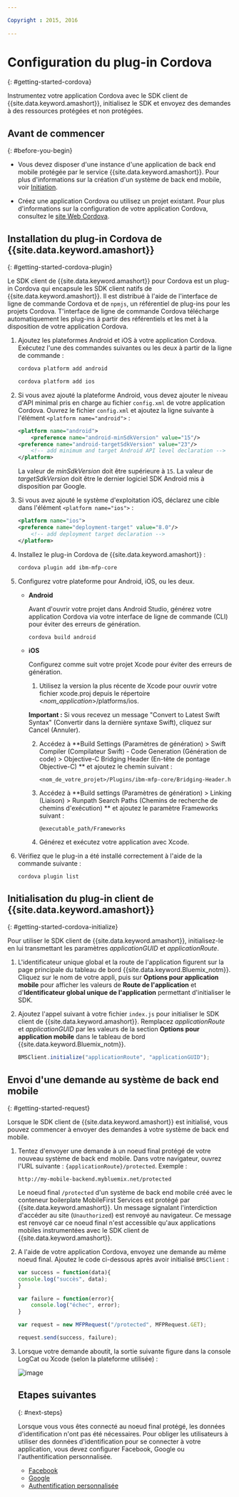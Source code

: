 ```yaml
---

Copyright : 2015, 2016
  
---
```


# Configuration du plug-in Cordova
{: #getting-started-cordova}

Instrumentez votre application Cordova avec le SDK client de {{site.data.keyword.amashort}}, initialisez le SDK et envoyez des demandes à des ressources protégées et non protégées.

## Avant de commencer
{: #before-you-begin}

- Vous devez disposer d'une instance d'une application de back end mobile protégée par le service {{site.data.keyword.amashort}}. Pour plus d'informations sur la création d'un système de back end mobile, voir [Initiation](getting-started.html).

- Créez une application Cordova ou utilisez un projet existant. Pour plus d'informations sur la configuration de votre application Cordova, consultez le [site Web Cordova](https://cordova.apache.org/).

## Installation du plug-in Cordova de {{site.data.keyword.amashort}}
{: #getting-started-cordova-plugin}

Le SDK client de {{site.data.keyword.amashort}} pour Cordova est un plug-in Cordova qui encapsule les SDK client natifs de {{site.data.keyword.amashort}}. Il est distribué à l'aide de l'interface de ligne de commande Cordova et de `npmjs`, un référentiel de plug-ins pour les projets Cordova. T'interface de ligne de commande Cordova télécharge automatiquement les plug-ins à partir des référentiels et les met à la disposition de votre application Cordova.

1. Ajoutez les plateformes Android et iOS à votre application Cordova. Exécutez l'une des commandes suivantes ou les deux à partir de la ligne de commande :

	```Bash
	cordova platform add android
	```

	```Bash
	cordova platform add ios
	```

1. Si vous avez ajouté la plateforme Android, vous devez ajouter le niveau d'API minimal pris en charge au fichier `config.xml` de votre application Cordova. Ouvrez le fichier `config.xml` et ajoutez la ligne suivante à l'élément `<platform name="android">` :

	```XML
	<platform name="android">  
		<preference name="android-minSdkVersion" value="15"/>
  	<preference name="android-targetSdkVersion" value="23"/>
		<!-- add minimum and target Android API level declaration -->
	</platform>
	```

	La valeur de *minSdkVersion* doit être supérieure à `15`. La valeur de *targetSdkVersion* doit être le dernier logiciel SDK Android mis à disposition par Google.

1. Si vous avez ajouté le système d'exploitation iOS, déclarez une cible dans l'élément `<platform name="ios">` :

	```XML
	<platform name="ios">
    <preference name="deployment-target" value="8.0"/>
		<!-- add deployment target declaration -->
	</platform>
	```

1. Installez le plug-in Cordova de {{site.data.keyword.amashort}} :

 	```Bash
	cordova plugin add ibm-mfp-core
	```

1. Configurez votre plateforme pour Android, iOS, ou les deux.

	* **Android**

		Avant d'ouvrir votre projet dans Android Studio, générez votre application Cordova via votre interface de ligne de commande (CLI) pour éviter des erreurs
de génération.

		```
		cordova build android
		```

	* **iOS**

		Configurez comme suit votre projet Xcode pour éviter des erreurs de génération.

		1. Utilisez la version la plus récente de Xcode pour ouvrir votre fichier xcode.proj depuis le répertoire
&lt;*nom_application*&gt;/platforms/ios.

		**Important :** Si vous recevez un message "Convert to Latest Swift Syntax" (Convertir dans la dernière syntaxe Swift), cliquez sur
Cancel (Annuler).

		2. Accédez à **Build Settings (Paramètres de génération) > Swift Compiler (Compilateur Swift) - Code Generation (Génération de code) > Objective-C
Bridging Header (En-tête de pontage Objective-C) ** et ajoutez le chemin suivant :

			```
			<nom_de_votre_projet>/Plugins/ibm-mfp-core/Bridging-Header.h
			```

		3. Accédez à **Build settings (Paramètres de génération) > Linking (Liaison) > Runpath Search Paths (Chemins de recherche de chemins
d'exécution) ** et ajoutez le paramètre Frameworks suivant :

			```
			@executable_path/Frameworks
			```

		4. Générez et exécutez votre application avec Xcode.

1. Vérifiez que le plug-in a été installé correctement à l'aide de la commande suivante :

	```Bash
	cordova plugin list
	```

## Initialisation du plug-in client de {{site.data.keyword.amashort}}
{: #getting-started-cordova-initialize}

Pour utiliser le SDK client de {{site.data.keyword.amashort}}, initialisez-le en lui transmettant les paramètres *applicationGUID* et *applicationRoute*.

1. L'identificateur unique global et la route de l'application figurent sur la page principale du tableau de bord {{site.data.keyword.Bluemix_notm}}. Cliquez sur le nom de votre appli, puis sur **Options pour application mobile** pour afficher les valeurs de **Route de l'application** et d'**Identificateur global unique de l'application** permettant d'initialiser le SDK.

3. Ajoutez l'appel suivant à votre fichier `index.js` pour initialiser le SDK client de {{site.data.keyword.amashort}}. Remplacez
*applicationRoute* et *applicationGUID* par les valeurs de la section **Options pour application mobile** dans le
tableau de bord {{site.data.keyword.Bluemix_notm}}.

	```JavaScript
	BMSClient.initialize("applicationRoute", "applicationGUID");
	```

## Envoi d'une demande au système de back end mobile
{: #getting-started-request}

Lorsque le SDK client de {{site.data.keyword.amashort}} est initialisé, vous pouvez commencer à envoyer des demandes à votre système de back end mobile.

1. Tentez d'envoyer une demande à un noeud final protégé de votre nouveau système de back end mobile. Dans votre navigateur, ouvrez l'URL suivante :
`{applicationRoute}/protected`. Exemple :

	```
	http://my-mobile-backend.mybluemix.net/protected
	```

	Le noeud final `/protected` d'un système de back end mobile créé avec le conteneur boilerplate MobileFirst Services
est protégé par {{site.data.keyword.amashort}}. Un message signalant l'interdiction d'accéder au site (`Unauthorized`) est renvoyé au navigateur. Ce message est renvoyé car ce noeud final n'est accessible qu'aux applications mobiles instrumentées avec le SDK client de {{site.data.keyword.amashort}}.

1. A l'aide de votre application Cordova, envoyez une demande au même noeud final. Ajoutez le code ci-dessous après avoir initialisé `BMSClient` :

	```Javascript
	var success = function(data){
	console.log("succès", data);
	}

	var failure = function(error){
		console.log("échec", error);
	}

	var request = new MFPRequest("/protected", MFPRequest.GET);

	request.send(success, failure);
	```

1. Lorsque votre demande aboutit, la sortie suivante figure dans la console LogCat ou Xcode (selon la plateforme utilisée) :

	![image](images/getting-started-android-success.png)

	## Etapes suivantes
	{: #next-steps}

	Lorsque vous vous êtes connecté au noeud final protégé, les données d'identification n'ont pas été nécessaires. Pour obliger les utilisateurs à utiliser des données d'identification pour se connecter à votre application, vous devez configurer Facebook, Google ou l'authentification personnalisée.
	* [Facebook](facebook-auth-cordova.html)
	* [Google](google-auth-cordova.html)
	* [Authentification personnalisée](custom-auth-cordova.html)
